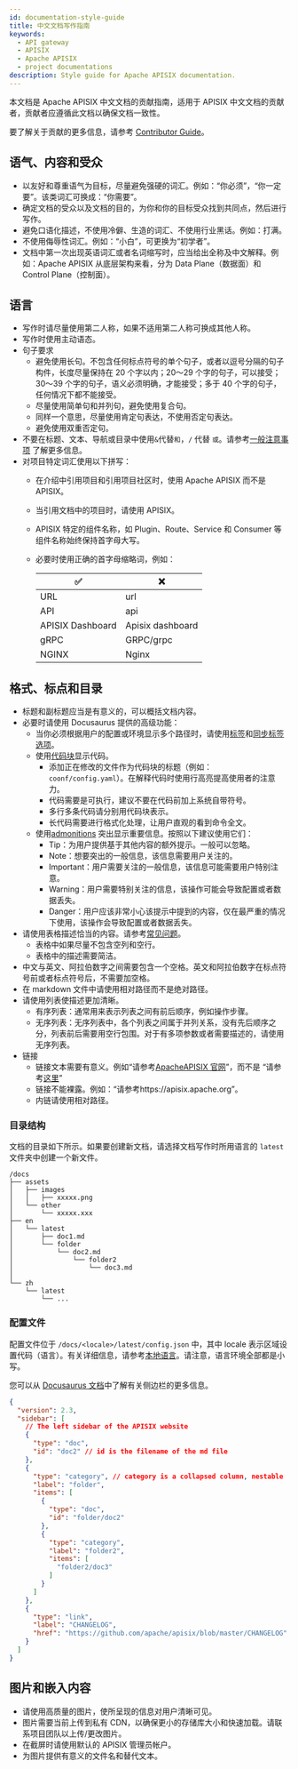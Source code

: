 ```yaml
---
id: documentation-style-guide
title: 中文文档写作指南
keywords:
  - API gateway
  - APISIX
  - Apache APISIX
  - project documentations
description: Style guide for Apache APISIX documentation.
---
```


本文档是 Apache APISIX 中文文档的贡献指南，适用于 APISIX 中文文档的贡献者，贡献者应遵循此文档以确保文档一致性。

要了解关于贡献的更多信息，请参考 [Contributor Guide](../docs/general/contributor-guide.md)。

## 语气、内容和受众

- 以友好和尊重语气为目标，尽量避免强硬的词汇。例如：“你必须”，“你一定要”。该类词汇可换成：“你需要”。
- 确定文档的受众以及文档的目的，为你和你的目标受众找到共同点，然后进行写作。
- 避免口语化描述，不使用冷僻、生造的词汇、不使用行业黑话。例如：打满。
- 不使用侮辱性词汇。例如：“小白”，可更换为“初学者”。
- 文档中第一次出现英语词汇或者名词缩写时，应当给出全称及中文解释。例如：Apache APISIX 从底层架构来看，分为 Data Plane（数据面）和 Control Plane（控制面）。

## 语言

- 写作时请尽量使用第二人称，如果不适用第二人称可换成其他人称。
- 写作时使用主动语态。
- 句子要求
  - 避免使用长句。不包含任何标点符号的单个句子，或者以逗号分隔的句子构件，长度尽量保持在 20 个字以内；20～29 个字的句子，可以接受；30～39 个字的句子，语义必须明确，才能接受；多于 40 个字的句子，任何情况下都不能接受。
  - 尽量使用简单句和并列句，避免使用复合句。
  - 同样一个意思，尽量使用肯定句表达，不使用否定句表达。
  - 避免使用双重否定句。
- 不要在标题、文本、导航或目录中使用`&`代替`和`，`/` 代替 `或`。请参考[一般注意事项](https://developers.google.com/style/accessibility#general-dos-and-donts) 了解更多信息。
- 对项目特定词汇使用以下拼写：
  - 在介绍中引用项目和引用项目社区时，使用 Apache APISIX 而不是 APISIX。
  - 当引用文档中的项目时，请使用 APISIX。
  - APISIX 特定的组件名称，如 Plugin、Route、Service 和 Consumer 等组件名称始终保持首字母大写。
  - 必要时使用正确的首字母缩略词，例如：

    | ✅              | ❌               |
    | ---------------- | ---------------- |
    | URL              | url              |
    | API              | api              |
    | APISIX Dashboard | Apisix dashboard |
    | gRPC             | GRPC/grpc        |
    | NGINX            | Nginx            |

## 格式、标点和目录

- 标题和副标题应当是有意义的，可以概括文档内容。
- 必要时请使用 Docusaurus 提供的高级功能：
  - 当你必须根据用户的配置或环境显示多个路径时，请使用[标签](https://docusaurus.io/docs/next/markdown-features/tabs)和[同步标签选项](https://docusaurus.io/docs/next/markdown-features/tabs#syncing-tab-choices)。
  - 使用[代码块](https://docusaurus.io/docs/next/markdown-features/code-blocks)显示代码。
    - 添加正在修改的文件作为代码块的标题（例如：`coonf/config.yaml`）。在解释代码时使用行高亮提高使用者的注意力。
    - 代码需要是可执行，建议不要在代码前加上系统自带符号。
    - 多行多条代码请分别用代码块表示。
    - 长代码需要进行格式化处理，让用户直观的看到命令全文。
  - 使用[admonitions](https://docusaurus.io/docs/next/markdown-features/admonitions) 突出显示重要信息。按照以下建议使用它们：
    - Tip：为用户提供基于其他内容的额外提示。一般可以忽略。
    - Note：想要突出的一般信息，该信息需要用户关注的。
    - Important：用户需要关注的一般信息，该信息可能需要用户特别注意。
    - Warning：用户需要特别关注的信息，该操作可能会导致配置或者数据丢失。
    - Danger：用户应该非常小心该提示中提到的内容，仅在最严重的情况下使用，该操作会导致配置或者数据丢失。
- 请使用表格描述恰当的内容。请参考[常见问题](/docs/apisix/FAQ#what-is-the-difference-between-plugin-metadata-and-plugin-configs-in-apache-apisix)。
  - 表格中如果尽量不包含空列和空行。
  - 表格中的描述需要简洁。
- 中文与英文、阿拉伯数字之间需要包含一个空格。英文和阿拉伯数字在标点符号前或者标点符号后，不需要加空格。
- 在 markdown 文件中请使用相对路径而不是绝对路径。
- 请使用列表使描述更加清晰。
  - 有序列表：通常用来表示列表之间有前后顺序，例如操作步骤。
  - 无序列表：无序列表中，各个列表之间属于并列关系，没有先后顺序之分，列表前后需要用空行包围。对于有多项参数或者需要描述的，请使用无序列表。
- 链接
  - 链接文本需要有意义。例如“请参考[ApacheAPISIX 官网](https://apisix.apache.org/)”，而不是 “请参考[这里](https://apisix.apache.org/)”
  - 链接不能裸露。例如：“请参考https://apisix.apache.org”。
  - 内链请使用相对路径。

### 目录结构

文档的目录如下所示。如果要创建新文档，请选择文档写作时所用语言的 `latest` 文件夹中创建一个新文件。

```text
/docs
├── assets
│   ├── images
│   │   ├── xxxxx.png
│   └── other
│       └── xxxxx.xxx
├── en
│   └── latest
│       ├── doc1.md
│       └── folder
│           └── doc2.md
│               └── folder2
│                   └── doc3.md
│
└── zh
    └── latest
        └── ...
```

### 配置文件

配置文件位于 `/docs/<locale>/latest/config.json` 中，其中 locale 表示区域设置代码（语言）。有关详细信息，请参考[本地语言](https://www.science.co.il/language/Locale-codes.php)。请注意，语言环境全部都是小写。

您可以从 [Docusaurus 文档](https://v2.docusaurus.io/docs/next/sidebar)中了解有关侧边栏的更多信息。

```json
{
  "version": 2.3,
  "sidebar": [
    // The left sidebar of the APISIX website
    {
      "type": "doc",
      "id": "doc2" // id is the filename of the md file
    },
    {
      "type": "category", // category is a collapsed column, nestable
      "label": "folder",
      "items": [
        {
          "type": "doc",
          "id": "folder/doc2"
        },
        {
          "type": "category",
          "label": "folder2",
          "items": [
            "folder2/doc3"
          ]
        }
      ]
    },
    {
      "type": "link",
      "label": "CHANGELOG",
      "href": "https://github.com/apache/apisix/blob/master/CHANGELOG"
    }
  ]
}
```

## 图片和嵌入内容

- 请使用高质量的图片，使所呈现的信息对用户清晰可见。
- 图片需要当前上传到私有 CDN，以确保更小的存储库大小和快速加载。请联系项目团队以上传/更改图片。
- 在截屏时请使用默认的 APISIX 管理员帐户。
- 为图片提供有意义的文件名和替代文本。
